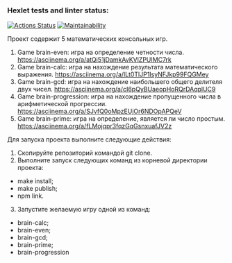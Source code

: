 ### Hexlet tests and linter status:
[![Actions Status](https://github.com/E1iza/frontend-project-44/actions/workflows/hexlet-check.yml/badge.svg)](https://github.com/E1iza/frontend-project-44/actions)
[![Maintainability](https://api.codeclimate.com/v1/badges/a04beb7f04046d0d0199/maintainability)](https://codeclimate.com/github/E1iza/frontend-project-44/maintainability)

Проект содержит 5 математических консольных игр.
1) Game brain-even: игра на определение четности числа.
https://asciinema.org/a/atQi51jDamkAvKVlZPUIMC7rk
2) Game brain-calc: игра на нахождение результата математического выражения.
https://asciinema.org/a/lLt0TlJP1IsyNFJkp99FQGMey
3) Game brain-gcd: игра на нахождение наибольшего общего делителя двух чисел.
https://asciinema.org/a/cI6pQyBUaeopHoRQrDAqplUC9
4) Game brain-progression: игра на нахождение пропущенного числа в арифметической прогрессии.
https://asciinema.org/a/SJvfQ0oMpzEUjOr6NDOpAPQeV
5) Game brain-prime: игра на определение, является ли число простым.
https://asciinema.org/a/fLMojqpr3fqzGqGsnxuafJV2z

Для запуска проекта выполните следующие действия:
1) Скопируйте репозиторий командой git clone.
2) Выполните запуск следующих команд из корневой директории проекта:
- make install;
- make publish;
- npm link.
3) Запустите желаемую игру одной из команд:
- brain-calc;
- brain-even;
- brain-gcd;
- brain-prime;
- brain-progression